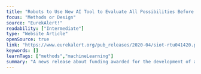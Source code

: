 ```yaml
---
title: "Robots to Use New AI Tool to Evaluate All Possibilities Before Making Decisions"
focus: "Methods or Design"
source: "EurekAlert!"
readability: ["Intermediate"]
type: "Website Article"
openSource: true
link: "https://www.eurekalert.org/pub_releases/2020-04/siot-rtu041420.php"
keywords: []
learnTags: ["methods","machineLearning"]
summary: "A news release about funding awarded for the development of a new type of algorithm called distributional reinforcement learning that teaches robots to predict the many possible outcomes of their actions and how likely they are to occur. "
---
```

